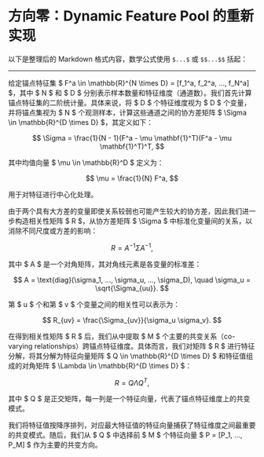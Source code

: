 # 方向零：Dynamic Feature Pool 的重新实现

以下是整理后的 Markdown 格式内容，数学公式使用 `$...$` 或 `$$...$$` 括起：

---

给定锚点特征集 $ F^a \in \mathbb{R}^{N \times D} = [f_1^a, f_2^a, ..., f_N^a] $，其中 $ N $ 和 $ D $ 分别表示样本数量和特征维度（通道数）。我们首先计算锚点特征集的二阶统计量。具体来说，将 $ D $ 个特征维度视为 $ D $ 个变量，并将锚点集视为 $ N $ 个观测样本，计算这些通道之间的协方差矩阵 $ \Sigma \in \mathbb{R}^{D \times D} $，其定义如下：

$$
\Sigma = \frac{1}{N - 1}(F^a - \mu \mathbf{1}^T)(F^a - \mu \mathbf{1}^T)^T,
$$

其中均值向量 $ \mu \in \mathbb{R}^D $ 定义为：

$$
\mu = \frac{1}{N} F^a,
$$

用于对特征进行中心化处理。

由于两个具有大方差的变量即使关系较弱也可能产生较大的协方差，因此我们进一步构造相关性矩阵 $ R $，从协方差矩阵 $ \Sigma $ 中标准化变量间的关系，以消除不同尺度或方差的影响：

$$
R = A^{-1} \Sigma A^{-1},
$$

其中 $ A $ 是一个对角矩阵，其对角线元素是各变量的标准差：

$$
A = \text{diag}(\sigma_1, ..., \sigma_u, ..., \sigma_D), \quad \sigma_u = \sqrt{\Sigma_{uu}}.
$$

第 $ u $ 个和第 $ v $ 个变量之间的相关性可以表示为：

$$
R_{uv} = \frac{\Sigma_{uv}}{\sigma_u \sigma_v}.
$$

在得到相关性矩阵 $ R $ 后，我们从中提取 $ M $ 个主要的共变关系（co-varying relationships）跨锚点特征维度。具体而言，我们对矩阵 $ R $ 进行特征分解，将其分解为特征向量矩阵 $ Q \in \mathbb{R}^{D \times D} $ 和特征值组成的对角矩阵 $ \Lambda \in \mathbb{R}^{D \times D} $：

$$
R = Q \Lambda Q^T,
$$

其中 $ Q $ 是正交矩阵，每一列是一个特征向量，代表了锚点特征维度上的共变模式。

我们将特征值按降序排列，对应最大特征值的特征向量捕获了特征维度之间最重要的共变模式。随后，我们从 $ Q $ 中选择前 $ M $ 个特征向量 $ P = [P_1, ..., P_M] $ 作为主要的共变方向。
